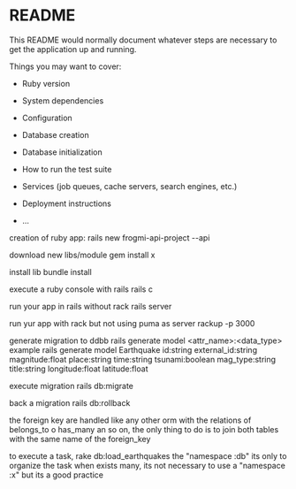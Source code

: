# README

This README would normally document whatever steps are necessary to get the
application up and running.

Things you may want to cover:

- Ruby version

- System dependencies

- Configuration

- Database creation

- Database initialization

- How to run the test suite

- Services (job queues, cache servers, search engines, etc.)

- Deployment instructions

- ...

creation of ruby app:
rails new frogmi-api-project --api

download new libs/module
gem install x

install lib
bundle install

execute a ruby console with rails
rails c

run your app in rails without rack
rails server

run yur app with rack but not using puma as server
rackup -p 3000

generate migration to ddbb
rails generate model <model> <attr_name>:<data_type>
example
rails generate model Earthquake id:string external_id:string magnitude:float place:string time:string tsunami:boolean mag_type:string title:string longitude:float latitude:float

execute migration
rails db:migrate

back a migration
rails db:rollback

the foreign key are handled like any other orm with the relations of belongs_to o has_many an so on, the only thing to do is to join both tables with the same name of the foreign_key

to execute a task,
rake db:load_earthquakes
the "namespace :db" its only to organize the task when exists many, its not necessary to use a "namespace :x" but its a good practice
